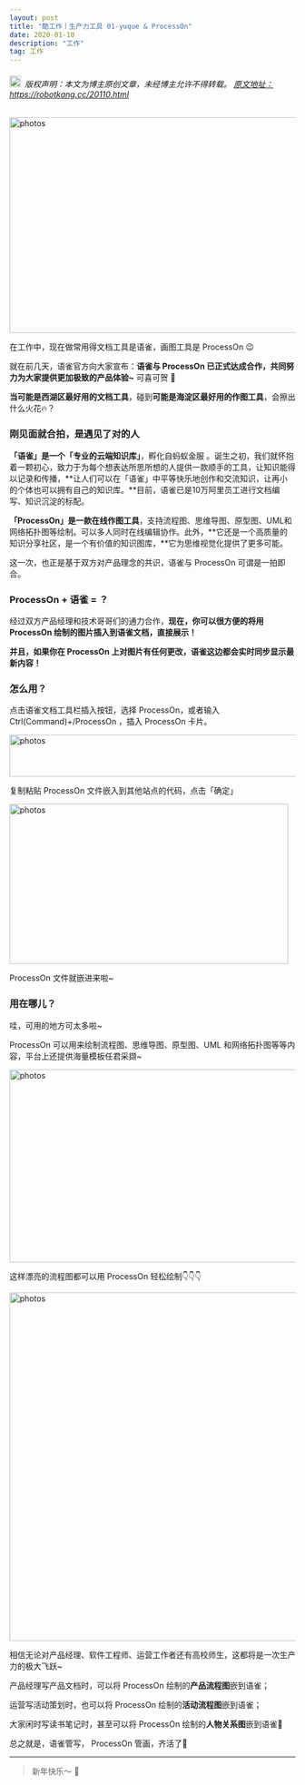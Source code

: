 ```yaml
---
layout: post
title: "酷工作丨生产力工具 01-yuque & ProcessOn"
date: 2020-01-10 
description: "工作"
tag: 工作
---   
```


<h6><img src="https://robotkang-1257995526.cos.ap-chengdu.myqcloud.com/icon/copyright.png" alt="copyright" style="display:inline;margin-bottom: -5px;" width="20" height="20"> 版权声明：本文为博主原创文章，未经博主允许不得转载。
<a target="_blank" href="https://robotkang.cc/20110.html">原文地址：https://robotkang.cc/20110.html </a>
</h6>    

<img src="https://robotkang-1257995526.cos.ap-chengdu.myqcloud.com/posts/20200110/yuque01.jpg" width="948" height="380" alt="photos"/>                     

在工作中，现在做常用得文档工具是语雀，画图工具是 <a href="https://www.processon.com/i/5c19ca49e4b0e83682e60aef" target="_blank" style="text-decoration:none" > ProcessOn </a> 😉               

就在前几天，语雀官方向大家宣布：**语雀与 <a href="https://www.processon.com/i/5c19ca49e4b0e83682e60aef" target="_blank" style="text-decoration:none" > ProcessOn </a> 已正式达成合作，共同努力为大家提供更加极致的产品体验~** 可喜可贺 🎉                             

**当可能是西湖区最好用的文档工具**，碰到**可能是海淀区最好用的作图工具**，会擦出什么火花🔥？             

### 刚见面就合拍，是遇见了对的人      

**「语雀」**是一个**「专业的云端知识库」**，孵化自蚂蚁金服 。诞生之初，我们就怀抱着一颗初心，致力于为每个想表达所思所想的人提供一款顺手的工具，让知识能得以记录和传播，**让人们可以在「语雀」中平等快乐地创作和交流知识，让再小的个体也可以拥有自己的知识库。**目前，语雀已是10万阿里员工进行文档编写、知识沉淀的标配。      

**「ProcessOn」**是一款**在线作图工具**，支持流程图、思维导图、原型图、UML和网络拓扑图等绘制。可以多人同时在线编辑协作。此外，**它还是一个高质量的知识分享社区，是一个有价值的知识图库，**它为思维视觉化提供了更多可能。       

这一次，也正是基于双方对产品理念的共识，语雀与 <a href="https://www.processon.com/i/5c19ca49e4b0e83682e60aef" target="_blank" style="text-decoration:none" > ProcessOn </a> 可谓是一拍即合。       

### ProcessOn + 语雀 = ？      

经过双方产品经理和技术哥哥们的通力合作，**现在，你可以很方便的将用 <a href="https://www.processon.com/i/5c19ca49e4b0e83682e60aef" target="_blank" style="text-decoration:none" > ProcessOn </a> 绘制的图片插入到语雀文档，直接展示！**             

**并且，如果你在 ProcessOn 上对图片有任何更改，语雀这边都会实时同步显示最新内容！**              

### 怎么用？              

点击语雀文档工具栏插入按钮，选择 ProcessOn，或者输入Ctrl(Command)+/ProcessOn ，插入 ProcessOn 卡片。       

<img src="https://robotkang-1257995526.cos.ap-chengdu.myqcloud.com/posts/20200110/yuque02.jpg" width="714" height="74" alt="photos"/>                   

复制粘贴 ProcessOn 文件嵌入到其他站点的代码，点击「确定」       

<img src="https://robotkang-1257995526.cos.ap-chengdu.myqcloud.com/posts/20200110/yuque03.gif" width="491" height="282" alt="photos"/>                 


ProcessOn 文件就嵌进来啦~          

### 用在哪儿？          

哇，可用的地方可太多啦~        

ProcessOn 可以用来绘制流程图、思维导图、原型图、UML 和网络拓扑图等等内容，平台上还提供海量模板任君采撷~         

<img src="https://robotkang-1257995526.cos.ap-chengdu.myqcloud.com/posts/20200110/yuque04.gif" width="671" height="340" alt="photos"/>               

这样漂亮的流程图都可以用 ProcessOn 轻松绘制👇👇👇        

<img src="https://robotkang-1257995526.cos.ap-chengdu.myqcloud.com/posts/20200110/yuque05.png" width="630" height="614" alt="photos"/>               

相信无论对产品经理、软件工程师、运营工作者还有高校师生，这都将是一次生产力的极大飞跃~      

产品经理写产品文档时，可以将 ProcessOn 绘制的**产品流程图**嵌到语雀；        

运营写活动策划时，也可以将 ProcessOn 绘制的**活动流程图**嵌到语雀；       

大家闲时写读书笔记时，甚至可以将 ProcessOn 绘制的**人物关系图**嵌到语雀🌚           

总之就是，语雀管写，<a href="https://www.processon.com/i/5c19ca49e4b0e83682e60aef" target="_blank" style="text-decoration:none" > ProcessOn </a> 管画，齐活了🙈             


----------
>  新年快乐～ 🎈  

